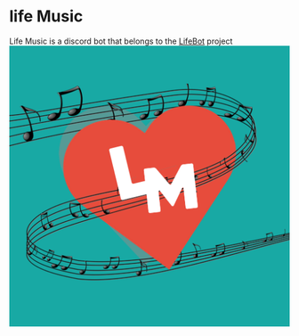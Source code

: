 # life Music
 Life Music is a discord bot that belongs to the [LifeBot](https://github.com/ZombieSlayer-19/lifebot) project
![Logo](/images/logo.png)